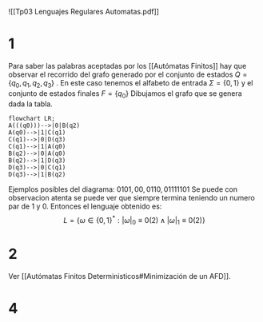 ![[Tp03 Lenguajes Regulares Automatas.pdf]]


# 1
Para saber las palabras aceptadas por los [[Autómatas Finitos]] hay que observar el recorrido del grafo generado por el conjunto de estados $Q =\{q_0, q_1, q_2, q_3\}$ . En este caso tenemos el alfabeto de entrada $\Sigma = \{0,1\}$ y el conjunto de estados finales $F = \{q_0\}$
Dibujamos el grafo que se genera dada la tabla.

```mermaid
flowchart LR;
A(((q0)))-->|0|B(q2)
A(q0)-->|1|C(q1)
C(q1)-->|0|D(q3)
C(q1)-->|1|A(q0)
B(q2)-->|0|A(q0)
B(q2)-->|1|D(q3)
D(q3)-->|0|C(q1)
D(q3)-->|1|B(q2)
```

Ejemplos posibles del diagrama:
$0101, 00,0110, 01111101$
Se puede con observacion atenta se puede ver que siempre termina teniendo un numero par de 1 y 0. Entonces el lenguaje obtenido es:
$$L= \{\omega \in \{0, 1\}^{*}: |\omega|_0 \equiv 0(2) \land |\omega|_1 \equiv 0(2) \}$$
# 2

Ver [[Autómatas Finitos Deterministicos#Minimización de un AFD]].


# 4
